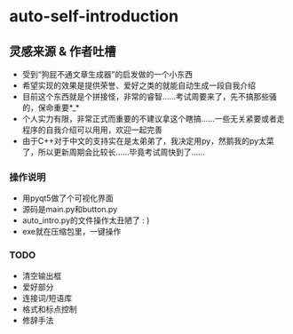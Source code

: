 # auto-self-introduction

## 灵感来源 & 作者吐槽
+ 受到“狗屁不通文章生成器”的启发做的一个小东西
+ 希望实现的效果是提供荣誉、爱好之类的就能自动生成一段自我介绍
+ 目前这个东西就是个拼接怪，非常的睿智……考试周要来了，先不搞那些骚的，保命重要\*\_\*
+ 个人实力有限，非常正式而重要的不建议拿这个瞎搞……一些无关紧要或者走程序的自我介绍可以用用，欢迎一起完善
+ 由于C++对于中文的支持实在是太弟弟了，我决定用py，然鹅我的py太菜了，所以更新周期会比较长……毕竟考试周快到了……

### 操作说明
+ 用pyqt5做了个可视化界面
+ 源码是main.py和button.py
+ auto\_intro.py的文件操作太丑陋了 : )
+ exe就在压缩包里，一键操作

### TODO
+ 清空输出框
+ 爱好部分
+ 连接词/短语库
+ 格式和标点控制
+ 修辞手法
